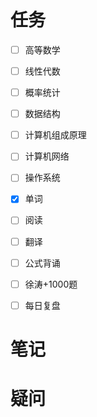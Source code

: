 ```toc
```
# 任务
- [ ]   高等数学
		
- [ ]   线性代数

- [ ]   概率统计

- [ ]   数据结构

- [ ]   计算机组成原理

- [ ]   计算机网络

- [ ]   操作系统

- [x]   单词
    
- [ ]   阅读

- [ ]   翻译

- [ ]   公式背诵

- [ ]   徐涛+1000题

- [ ]   每日复盘

# 笔记


# 疑问




